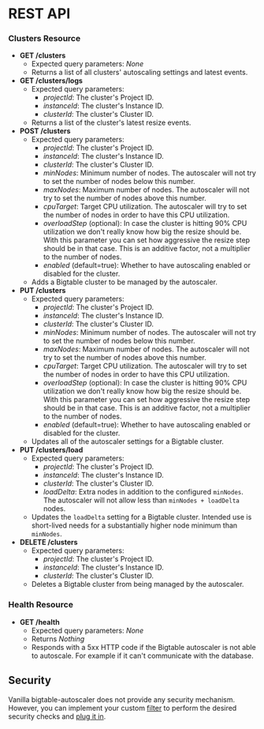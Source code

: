 # REST API

### Clusters Resource

* **GET /clusters**
    * Expected query parameters: *None*
    * Returns a list of all clusters' autoscaling settings and latest events.
* **GET /clusters/logs**
    * Expected query parameters:
        * *projectId*: The cluster's Project ID.
        * *instanceId*: The cluster's Instance ID.
        * *clusterId*: The cluster's Cluster ID.
    * Returns a list of the cluster's latest resize events.
* **POST /clusters**
    * Expected query parameters:
        * *projectId*: The cluster's Project ID.
        * *instanceId*: The cluster's Instance ID.
        * *clusterId*: The cluster's Cluster ID.
        * *minNodes*: Minimum number of nodes. The autoscaler will not try to set the number of nodes below this number.
        * *maxNodes*: Maximum number of nodes. The autoscaler will not try to set the number of nodes above this number.
        * *cpuTarget*: Target CPU utilization. The autoscaler will try to set the number of nodes in order to have this CPU utilization.
        * *overloadStep* (optional): In case the cluster is hitting 90% CPU utilization we don't really know how big the resize should be. With this parameter you can set how aggressive the resize step should be in that case. This is an additive factor, not a multiplier to the number of nodes.
        * *enabled* (default=true): Whether to have autoscaling enabled or disabled for the cluster.
    * Adds a Bigtable cluster to be managed by the autoscaler.
* **PUT /clusters**
    * Expected query parameters:
        * *projectId*: The cluster's Project ID.
        * *instanceId*: The cluster's Instance ID.
        * *clusterId*: The cluster's Cluster ID.
        * *minNodes*: Minimum number of nodes. The autoscaler will not try to set the number of nodes below this number.
        * *maxNodes*: Maximum number of nodes. The autoscaler will not try to set the number of nodes above this number.
        * *cpuTarget*: Target CPU utilization. The autoscaler will try to set the number of nodes in order to have this CPU utilization.
        * *overloadStep* (optional): In case the cluster is hitting 90% CPU utilization we don't really know how big the resize should be. With this parameter you can set how aggressive the resize step should be in that case. This is an additive factor, not a multiplier to the number of nodes.
        * *enabled* (default=true): Whether to have autoscaling enabled or disabled for the cluster.
    * Updates all of the autoscaler settings for a Bigtable cluster.
* **PUT /clusters/load**
    * Expected query parameters:
        * *projectId*: The cluster's Project ID.
        * *instanceId*: The cluster's Instance ID.
        * *clusterId*: The cluster's Cluster ID.
        * *loadDelta*: Extra nodes in addition to the configured `minNodes`. The autoscaler will not allow less than `minNodes + loadDelta` nodes.
    * Updates the `loadDelta` setting for a Bigtable cluster. Intended use is short-lived needs for a substantially higher node minimum than `minNodes`.
* **DELETE /clusters**
    * Expected query parameters:
        * *projectId*: The cluster's Project ID.
        * *instanceId*: The cluster's Instance ID.
        * *clusterId*: The cluster's Cluster ID.
    * Deletes a Bigtable cluster from being managed by the autoscaler.

### Health Resource

* **GET /health**
    * Expected query parameters: *None*
    * Returns *Nothing*
    * Responds with a 5xx HTTP code if the Bigtable autoscaler is not able to autoscale. For example if it can't communicate with the database.

## Security
Vanilla bigtable-autoscaler does not provide any security mechanism. However, you can implement your custom [filter](https://javaee.github.io/javaee-spec/javadocs/javax/ws/rs/container/ContainerRequestFilter.html) to perform the 
desired security checks and [plug it in](README.md#registering-jersey-resources-and-providers-dynamically).
